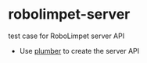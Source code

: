 # robolimpet-server
test case for RoboLimpet server API

- Use [plumber](https://www.rplumber.io/) to create the server API
